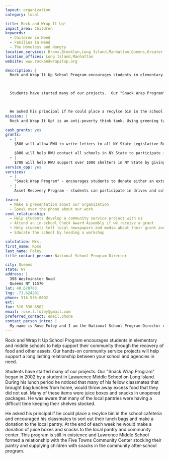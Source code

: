 ```yaml
---
layout: organization
category: local

title: Rock and Wrap It Up!
impact_area: Children
keywords: 
  - Children in Need
  - Families in Need
  - The Homeless and Hungry
location_services: Bronx,Brooklyn,Long Island,Manhattan,Queens,Greater New York
location_offices: Long Island,Manhattan
website: www.rockandwrapitup.org

description: |
  Rock and Wrap It Up School Program encourages students in elementary and middle schools to help support their community through the recovery of food and other assets. Our hands-on community service projects will help support a long lasting relationship between your school and agencies in need.

  

  Students have started many of our projects.  Our "Snack Wrap Program" began in 2002 by a student in Lawarence Middle School on Long Island.  During his lunch period he noticed that many of his fellow classmates that brought bag lunches from home, would throw away excess food that they did not eat.  Many of these items were juice boxes and snacks in unopened packages.  He was aware that many of the local pantries were having a difficult time keeping their shelves stocked.

  

  He asked his principal if he could place a recylce bin in the school cafeteria and encouraged his classmates to sort out their lunch bags and make a donation to the local pantry.  At the end of each week he would make a donation of juice boxes and snacks to the local pantry and community center.  This program is still in existence and Lawrence Middle School formed a relationship with the Five Towns Community Center stocking their pantry and supplying children with snacks in the community after-school program.
mission: |
  Rock and Wrap It Up! is an anti-poverty think tank. Using greening tactics, we recover food and other assets to agencies fighting poverty, increasing their operating budgets. This allows the agencies to hire more services such as tutors, social workers, job placement counselors and mental health counselors to attack the root cause of poverty.

cash_grants: yes
grants: 
  - |
    $500 will allow RWU to write letters to all NY State Legislative Representatives to help get food for the needy from state buildings

    $800 will help RWU contact all schools in NY State to participate in the "Snack Wrap Program"
  - |
    $700 will help RWU support over 1000 shelters in NY State by giving them food and other assets like tissue and toilet paper, soap and shampoo, baby items.
service_opp: yes
services: 
  - |
    "Snack Wrap Program" - encourages students to donate either an extra snack or recycle a unopened packaged snacks (i.e. cheese and crackers, chips, cookies, juice boxes etc.)  Students place in the school cafeteria a decorated recycle box (with a cover) and collect weekly, snacks that student's bring in their brown paper bags they haven't eaten.  This collection is donated to a community center, after-school program, pantry or shelter.
  - |
    Asset Recovery Program - students can participate in drives and collect assets that the majority of shelters and pantries NEED as well as food.  These drives can continue throughout the year, for example, Baby Drives, Toiletry Drives, Paper Product Drives (toilet paper, paper towels, tissues, cups, etc.) Gently Used Clothing Drives (formal wear, jeans, winter coats, hats and gloves etc.) Backpack, Luggage and Gym Bag Drives

learn: 
  - Make a presentation about our organization
  - Speak over the phone about our work
cont_relationship: 
  - Help students develop a community service project with us
  - Attend an in-school Check Award Assembly if we receive a grant
  - Help students tell local newspapers and media about their grant and/or project with us
  - Educate the school by leading a workshop

salutation: Mrs.
first_name: Rose
last_name: Foley
title_contact_person: National School Program Director

city: Queens
state: NY
address: |
  398 Westminster Road  
  Queens NY 11570
lat: 40.678763
lng: -73.624201
phone: 516 536-0602
ext: 
fax: 516 536-6502
email: rose.l.foley@gmail.com
preferred_contact: email,phone
contact_person_intro: |
  My name is Rose Foley and I am the National School Program Director of Rock and Wrap It Up!  I started working with RWU as a volunteer 7 years ago.  My daughter Lauren introduced me to the program when she became interested in feeding the hungry in our neighborhood.  I am committed to introducing the Rock and Wrap It Up School Program to students in other school districts.
---
```

Rock and Wrap It Up School Program encourages students in elementary and middle schools to help support their community through the recovery of food and other assets. Our hands-on community service projects will help support a long lasting relationship between your school and agencies in need.



Students have started many of our projects.  Our "Snack Wrap Program" began in 2002 by a student in Lawarence Middle School on Long Island.  During his lunch period he noticed that many of his fellow classmates that brought bag lunches from home, would throw away excess food that they did not eat.  Many of these items were juice boxes and snacks in unopened packages.  He was aware that many of the local pantries were having a difficult time keeping their shelves stocked.



He asked his principal if he could place a recylce bin in the school cafeteria and encouraged his classmates to sort out their lunch bags and make a donation to the local pantry.  At the end of each week he would make a donation of juice boxes and snacks to the local pantry and community center.  This program is still in existence and Lawrence Middle School formed a relationship with the Five Towns Community Center stocking their pantry and supplying children with snacks in the community after-school program.
